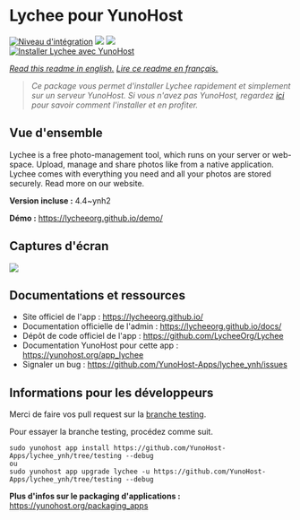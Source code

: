 # Lychee pour YunoHost

[![Niveau d'intégration](https://dash.yunohost.org/integration/lychee.svg)](https://dash.yunohost.org/appci/app/lychee) ![](https://ci-apps.yunohost.org/ci/badges/lychee.status.svg) ![](https://ci-apps.yunohost.org/ci/badges/lychee.maintain.svg)  
[![Installer Lychee avec YunoHost](https://install-app.yunohost.org/install-with-yunohost.svg)](https://install-app.yunohost.org/?app=lychee)

*[Read this readme in english.](./README.md)*
*[Lire ce readme en français.](./README_fr.md)*

> *Ce package vous permet d'installer Lychee rapidement et simplement sur un serveur YunoHost.
Si vous n'avez pas YunoHost, regardez [ici](https://yunohost.org/#/install) pour savoir comment l'installer et en profiter.*

## Vue d'ensemble

Lychee is a free photo-management tool, which runs on your server or web-space. Upload, manage and share photos like from a native application. Lychee comes with everything you need and all your photos are stored securely. Read more on our website.


**Version incluse :** 4.4~ynh2

**Démo :** https://lycheeorg.github.io/demo/

## Captures d'écran

![](./doc/screenshots/screenshot.jpg)

## Documentations et ressources

* Site officiel de l'app : https://lycheeorg.github.io/
* Documentation officielle de l'admin : https://lycheeorg.github.io/docs/
* Dépôt de code officiel de l'app : https://github.com/LycheeOrg/Lychee
* Documentation YunoHost pour cette app : https://yunohost.org/app_lychee
* Signaler un bug : https://github.com/YunoHost-Apps/lychee_ynh/issues

## Informations pour les développeurs

Merci de faire vos pull request sur la [branche testing](https://github.com/YunoHost-Apps/lychee_ynh/tree/testing).

Pour essayer la branche testing, procédez comme suit.
```
sudo yunohost app install https://github.com/YunoHost-Apps/lychee_ynh/tree/testing --debug
ou
sudo yunohost app upgrade lychee -u https://github.com/YunoHost-Apps/lychee_ynh/tree/testing --debug
```

**Plus d'infos sur le packaging d'applications :** https://yunohost.org/packaging_apps